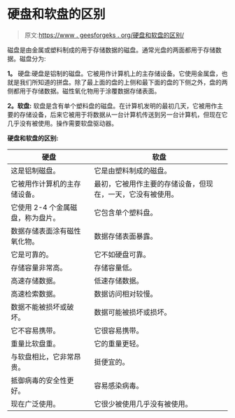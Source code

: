 # 硬盘和软盘的区别

> 原文:[https://www . geesforgeks . org/硬盘和软盘的区别/](https://www.geeksforgeeks.org/difference-between-hard-disk-and-floppy-disk/)

磁盘是由金属或塑料制成的用于存储数据的磁盘。通常光盘的两面都用于存储数据。磁盘分为:

**1。**
硬盘:硬盘是铝制的磁盘。它被用作计算机上的主存储设备。它使用金属盘，也就是我们所知道的拼盘。除了最上面的盘的上侧和最下面的盘的下侧之外，盘的两侧都用于存储数据。磁性氧化物用于涂覆数据存储表面。

**2。软盘:**
软盘是含有单个塑料盘的磁盘。在计算机发明的最初几天，它被用作主要的存储设备，后来它被用于将数据从一台计算机传送到另一台计算机，但现在它几乎没有被使用。操作需要软盘驱动器。

**硬盘和软盘的区别:**

<center>

| 硬盘 | 软盘 |
| --- | --- |
| 这是铝制磁盘。 | 它是由塑料制成的磁盘。 |
| 它被用作计算机的主存储设备。 | 最初，它被用作主要的存储设备，但现在，一天，它没有被使用。 |
| 它使用 2-4 个金属磁盘，称为盘片。 | 它包含单个塑料盘。 |
| 数据存储表面涂有磁性氧化物。 | 数据存储表面暴露。 |
| 它是可靠的。 | 它不如硬盘可靠。 |
| 存储容量非常高。 | 存储容量低。 |
| 高速存储数据。 | 低速存储数据。 |
| 高速检索数据。 | 数据访问相对较慢。 |
| 数据不能被损坏或破坏。 | 数据可能被损坏或损坏。 |
| 它不容易携带。 | 它很容易携带。 |
| 重量比软盘重。 | 它的重量更轻。 |
| 与软盘相比，它非常昂贵。 | 挺便宜的。 |
| 抵御病毒的安全性更好。 | 容易感染病毒。 |
| 现在广泛使用。 | 它很少被使用几乎没有被使用。 |

</center>